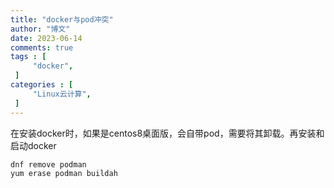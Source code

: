 ```yaml
---
title: "docker与pod冲突"                         
author: "博文"   
date: 2023-06-14    
comments: true  
tags : [                                    
     "docker",
 ]
categories : [                              
     "Linux云计算",
 ]
---
```

在安装docker时，如果是centos8桌面版，会自带pod，需要将其卸载。再安装和启动docker
```bash
dnf remove podman 
yum erase podman buildah
```

